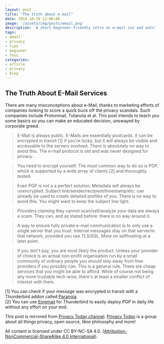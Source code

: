 ```yaml
---
layout: post
title: "The truth about e-mail"
date: 2018-10-10 12:00:00
image: '/assets/img/posts/email.png'
description: 'A short beginner-friendly intro on e-mail ins and outs'
tags:
- email
- privacy
- tips
- beginner
- foss
categories:
- article
- privacy
- blog
---
```


## The Truth About E-Mail Services

There are many misconceptions about e-Mail, thanks to marketing efforts of companies looking to score a quick buck off the privacy scandals. Such companies include Protonmail, Tutanota et al. This post intends to teach you some basics so you can make an educated decision, unswayed by corporate greed.

> E-Mail is always public. E-Mails are essentially postcards. It can be encrypted in transit [1] if you're lucky, but it will always be visible and accessable to the servers involved. There is absolutely no way to avoid this. The e-mail protocol is old and was never designed for privacy. 

> You need to encrypt yourself. The most common way to do so is PGP, which is supported by a wide array of clients [2] and thoroughly tested. 

> Even PGP is not a a perfect solution.  Metadata will always be unencrypted. Subject line/sender/recipient/timestamp/etc. can already be used to create detailed profiles of you. There is no way to avoid this. You might want to keep the subject line light.

> Providers claiming they cannot scan/sell/analyze your data are always a scam. They can, and as stated before: there is no way around it.

> A way to ensure fully private e-mail communication is to only use a single server that you trust. Internal messages stay on that server/in that network, provided you use TLS/SSL. More on selfhosting at a later point. 

> If you don't pay, you are most likely the product. Unless your provider of choice is an actual non-profit organisation run by a small community of ordinary people you should stay away from free providers if you possibly can. This is a general rule. There are cheap services that you might be able to afford. While of course not being any more trustable tech-wise, there's at least a smaller conflict of interest with them.

[1] You can check if your message was encrypted in transit with a Thunderbird addon called [Paranoia](https://addons.thunderbird.net/en-US/thunderbird/addon/paranoia). <br />[2] You can use [Enigmail](https://www.enigmail.net/index.php/en/) for Thunderbird to easily deploy PGP in daily life without any effort on your end.

This post is mirrored from [Privacy Today channel](https://t.me/privacytoday). [Privacy Today](https://t.me/joinchat/Awg5A0UW-tzOLX7zMoTDog) is a group about all things privacy, open source, libre philosophy and more!

All content is licensed under CC BY-NC-SA 4.0. ([Attribution-NonCommercial-ShareAlike 4.0 International](https://creativecommons.org/licenses/by-nc-sa/4.0/)).
